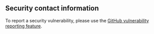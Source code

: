 ## Security contact information

To report a security vulnerability, please use the
[GitHub vulnerability reporting feature](https://docs.github.com/en/code-security/security-advisories/guidance-on-reporting-and-writing/privately-reporting-a-security-vulnerability).
